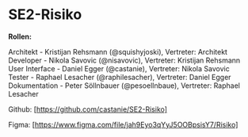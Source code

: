 # SE2-Risiko

<b>Rollen:</b>

Architekt - Kristijan Rehsmann (@squishyjoski), Vertreter: Architekt<br>
Developer - Nikola Savovic (@nisavovic), Vertreter: Kristijan Rehsmann<br>
User Interface - Daniel Egger (@castanie), Vertreter: Nikola Savovic<br>
Tester - Raphael Lesacher (@raphilesacher), Vertreter: Daniel Egger<br>
Dokumentation - Peter Söllnbauer (@pesoellnbaue), Vertreter: Raphael Lesacher<br>

Github:
[https://github.com/castanie/SE2-Risiko]

Figma:
[https://www.figma.com/file/jah9Eyo3qYyJ5OOBpsisY7/Risiko]

